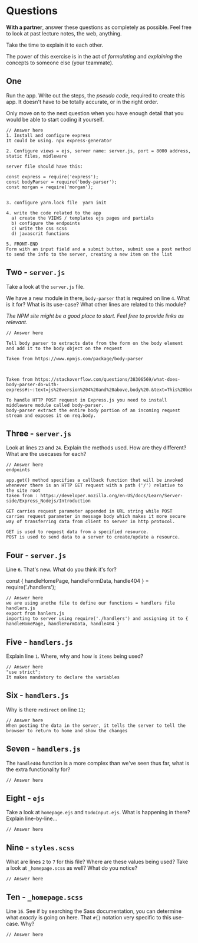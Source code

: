 # Questions

**With a partner**, answer these questions as completely as possible. Feel free to look at past lecture notes, the web, anything.

Take the time to explain it to each other.

The power of this exercise is in the act of _formulating_ and _explaining_ the concepts to someone else (your teammate).

## One

Run the app. Write out the steps, the _pseudo code_, required to create this app. It doesn't have to be totally accurate, or in the right order.

Only move on to the next question when you have enough detail that you would be able to start coding it yourself.

```
// Answer here
1. Install and configure express
It could be using. npx express-generator

2. Configure views = ejs, server name: server.js, port = 8000 address, static files, midleware

server file should have this:

const express = require('express');
const bodyParser = require('body-parser');
const morgan = require('morgan');


3. configure yarn.lock file  yarn init

4. write the code related to the app
  a) create the VIEWS / templates ejs pages and partials
  b) configure the endpoints
  c) write the css scss
  d) javascrit functions

5. FRONT-END
Form with an input field and a submit button, submit use a post method to send the info to the server, creating a new item on the list

```

## Two - `server.js`

Take a look at the `server.js` file.

We have a new module in there, `body-parser` that is required on line `4`. What is it for? What is its use-case? What other lines are related to this module?

_The NPM site might be a good place to start. Feel free to provide links as relevant._

```
// Answer here

Tell body parser to extracts date from the form on the body element and add it to the body object on the request

Taken from https://www.npmjs.com/package/body-parser



Taken from https://stackoverflow.com/questions/38306569/what-does-body-parser-do-with-express#:~:text=js%20version%204%20and%20above,body%20.&text=This%20body%2Dparser%20module%20parses,submitted%20using%20HTTP%20POST%20request.

To handle HTTP POST request in Express.js you need to install middleware module called body-parser.
body-parser extract the entire body portion of an incoming request stream and exposes it on req.body.
```

## Three - `server.js`

Look at lines `23` and `24`. Explain the methods used. How are they different? What are the usecases for each?

```
// Answer here
endpoints

app.get() method specifies a callback function that will be invoked whenever there is an HTTP GET request with a path ('/') relative to the site root
taken from : https://developer.mozilla.org/en-US/docs/Learn/Server-side/Express_Nodejs/Introduction

GET carries request parameter appended in URL string while POST carries request parameter in message body which makes it more secure way of transferring data from client to server in http protocol.

GET is used to request data from a specified resource.
POST is used to send data to a server to create/update a resource.

```

## Four - `server.js`

Line `6`. That's new. What do you think it's for?

const { handleHomePage, handleFormData, handle404 } = require('./handlers');

```
// Answer here
we are using anothe file to define our functions = handlers file handlers.js
export from hanlers.js
importing to server using require('./handlers') and assigning it to { handleHomePage, handleFormData, handle404 }
```

## Five - `handlers.js`

Explain line `1`. Where, why and how is `items` being used?

```
// Answer here
"use strict";
It makes mandatory to declare the variables

```

## Six - `handlers.js`

Why is there `redirect` on line `11`;

```
// Answer here
When posting the data in the server, it tells the server to tell the browser to return to home and show the changes

```

## Seven - `handlers.js`

The `handle404` function is a more complex than we've seen thus far, what is the extra functionality for?

```
// Answer here

```

## Eight - `ejs`

Take a look at `homepage.ejs` and `todoInput.ejs`. What is happening in there? Explain line-by-line...

```
// Answer here

```

## Nine - `styles.scss`

What are lines `2` to `7` for this file? Where are these values being used? Take a look at `_homepage.scss` as well? What do you notice?

```
// Answer here

```

## Ten - `_homepage.scss`

Line `16`. See if by searching the Sass documentation, you can determine what _exactly_ is going on here. That `#{}` notation very specific to this use-case. Why?

```
// Answer here

```
